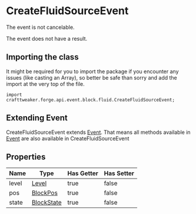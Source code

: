 # CreateFluidSourceEvent

The event is not cancelable.

The event does not have a result.

## Importing the class

It might be required for you to import the package if you encounter any issues (like casting an Array), so better be safe than sorry and add the import at the very top of the file.
```zenscript
import crafttweaker.forge.api.event.block.fluid.CreateFluidSourceEvent;
```


## Extending Event

CreateFluidSourceEvent extends [Event](/forge/api/event/Event). That means all methods available in [Event](/forge/api/event/Event) are also available in CreateFluidSourceEvent

## Properties

| Name  |                    Type                     | Has Getter | Has Setter |
|-------|---------------------------------------------|------------|------------|
| level | [Level](/vanilla/api/world/Level)           | true       | false      |
| pos   | [BlockPos](/vanilla/api/util/math/BlockPos) | true       | false      |
| state | [BlockState](/vanilla/api/block/BlockState) | true       | false      |

